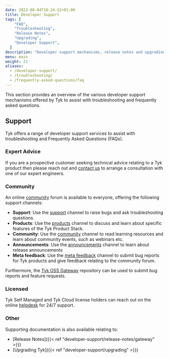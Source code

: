 ```yaml
---
date: 2023-08-04T18:24:52+01:00
title: Developer Support
tags: [
    "FAQ",
    "Troubleshooting",
    "Release Notes",
    "Upgrading",
    "Developer Support",
  ]
description: "Developer support mechanisms, release notes and upgrading information for your Tyk installation"
menu: main
weight: 21
aliases:
  - /developer-support/
  - /troubleshooting/
  - /frequently-asked-questions/faq
---
```


This section provides an overview of the various developer support mechanisms
offered by Tyk to assist with troubleshooting and frequently asked questions.

## Support

Tyk offers a range of developer support services to assist with troubleshooting
and Frequently Asked Questions (FAQs).

### Expert Advice

If you are a prospective customer seeking technical advice relating to a Tyk
product then please reach out and [contact us](https://tyk.io/contact/) to
arrange a consultation with one of our expert engineers.

### Community

An online [community](https://community.tyk.io/) forum is available to everyone,
offering the following support channels:

- **Support**: Use the [support](https://community.tyk.io/c/support/) channel to raise bugs and ask troubleshooting questions.
- **Products**: Use the [products](https://community.tyk.io/c/product/) channel to discuss and learn about specific features of the Tyk Product Stack.
- **Community**: Use the [community](https://community.tyk.io/c/community/) channel to read learning resources and learn about community events, such as webinars etc.
- **Announcements**: Use the [announcements](https://community.tyk.io/c/announcements/) channel to learn about release announcements
- **Meta feedback**: Use the [meta feedback](https://community.tyk.io/c/meta) channel to submit bug reports for Tyk products and give feedback relating to the community forum.

Furthermore, the [Tyk OSS Gateway](https://github.com/TykTechnologies/tyk)
repository can be used to submit bug reports and feature requests.

### Licensed

Tyk Self Managed and Tyk Cloud license holders can reach out on the online
[helpdesk](https://support.tyk.io/hc/en-gb) for 24/7 support.

### Other

Supporting documentation is also available relating to:

- [Release Notes]({{< ref "developer-support/release-notes/gateway" >}})
- [Upgrading Tyk]({{< ref "developer-support/upgrading" >}})
